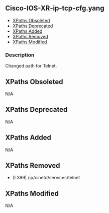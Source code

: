 ## Cisco-IOS-XR-ip-tcp-cfg.yang

- [XPaths Obsoleted](#xpaths-obsoleted)
- [XPaths Deprecated](#xpaths-deprecated)
- [XPaths Added](#xpaths-added)
- [XPaths Removed](#xpaths-removed)
- [XPaths Modified](#xpaths-modified)

### Description

Changed path for Telnet.

## XPaths Obsoleted

N/A

## XPaths Deprecated

N/A

## XPaths Added

N/A

## XPaths Removed

- (L399)	/ip/cinetd/services/telnet

## XPaths Modified

N/A

